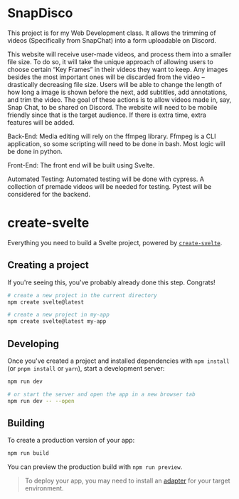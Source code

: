 # SnapDisco
This project is for my Web Development class. It allows the trimming of videos (Specifically from SnapChat) into a form uploadable on Discord.

This website will receive user-made videos, and process them into a smaller file size. To do so, it will take the unique approach of allowing users to choose certain “Key Frames” in their videos they want to keep. Any images besides the most important ones will be discarded from the video – drastically decreasing file size. Users will be able to change the length of how long a image is shown before the next, add subtitles, add annotations, and trim the video. The goal of these actions is to allow videos made in, say, Snap Chat, to be shared on Discord. The website will need to be mobile friendly since that is the target audience. If there is extra time, extra features will be added.

Back-End: Media editing will rely on the ffmpeg library. Ffmpeg is a CLI application, so some scripting will need to be done in bash. Most logic will be done in python.

Front-End: The front end will be built using Svelte.

Automated Testing: Automated testing will be done with cypress. A collection of premade videos will be needed for testing. Pytest will be considered for the backend.





# create-svelte

Everything you need to build a Svelte project, powered by [`create-svelte`](https://github.com/sveltejs/kit/tree/master/packages/create-svelte).

## Creating a project

If you're seeing this, you've probably already done this step. Congrats!

```bash
# create a new project in the current directory
npm create svelte@latest

# create a new project in my-app
npm create svelte@latest my-app
```

## Developing

Once you've created a project and installed dependencies with `npm install` (or `pnpm install` or `yarn`), start a development server:

```bash
npm run dev

# or start the server and open the app in a new browser tab
npm run dev -- --open
```

## Building

To create a production version of your app:

```bash
npm run build
```

You can preview the production build with `npm run preview`.

> To deploy your app, you may need to install an [adapter](https://kit.svelte.dev/docs/adapters) for your target environment.

